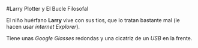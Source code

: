 
#Larry Plotter y El Bucle Filosofal

El niño huérfano **Larry** vive con sus tios, que lo tratan bastante mal (le hacen usar *internet Explorer*).

Tiene unas *Google Glasses* redondas y una cicatriz de un *USB* en la frente.
